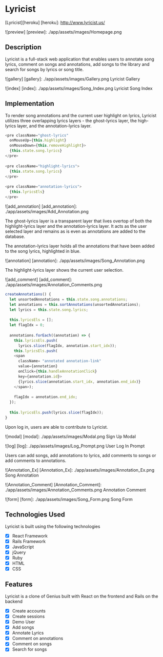 # Lyricist

[Lyricist][heroku]
[heroku]: http://www.lyricist.us/

![preview]
[preview]:	./app/assets/images/Homepage.png


## Description
Lyricist is a full-stack web application that enables users to annotate song lyrics, comment on songs and annotations,
add songs to the library and search for songs by lyrics or song title.

![gallery]
[gallery]: ./app/assets/images/Gallery.png
Lyricist Gallery

![index]
[index]: ./app/assets/images/Song_Index.png
Lyricist Song Index

## Implementation
To render song annotations and the current user highlight on lyrics, Lyricist utilizes three overlapping lyrics layers - the ghost-lyrics
layer, the high-lyrics layer, and the annotation-lyrics layer.

```javascript
<pre className="ghost-lyrics"
  onMouseUp={this.highlight}
  onMouseDown={this.removeHighlight}>
  {this.state.song.lyrics}
</pre>

<pre className="highlight-lyrics">
  {this.state.song.lyrics}
</pre>

<pre className="annotation-lyrics">
  {this.lyricsEls}
</pre>
```

![add_annotation]
[add_annotation]:	./app/assets/images/Add_Annotation.png

The ghost-lyrics layer is a transparent layer that lives overtop of both the highlight-lyrics layer and the annotation-lyrics layer.
It acts as the user selected layer and remains as is even as annotations are added to the database.

The annotation-lyrics layer holds all the annotations that have been added to the song lyrics, highlighted in blue.

![annotation]
[annotation]: ./app/assets/images/Song_Annotation.png

The highlight-lyrics layer shows the current user selection.

![add_comment]
[add_comment]: ./app/assets/images/Annotation_Comments.png

```javascript
createAnnotations() {
  let unsortedAnnotations = this.state.song.annotations;
  let annotations = this.sortAnnotations(unsortedAnnotations);
  let lyrics = this.state.song.lyrics;

  this.lyricsEls = [];
  let flagIdx = 0;

  annotations.forEach((annotation) => {
    this.lyricsEls.push(
      lyrics.slice(flagIdx, annotation.start_idx));
    this.lyricsEls.push(
    <span
      className= "annotated annotation-link"
      value={annotation}
      onClick={this.handleAnnotationClick}
      key={annotation.id}>
      {lyrics.slice(annotation.start_idx, annotation.end_idx)}
    </span>);

    flagIdx = annotation.end_idx;
  });

  this.lyricsEls.push(lyrics.slice(flagIdx));
}
```

Upon log in, users are able to contribute to Lyricist.

![modal]
[modal]: ./app/assets/images/Modal.png
Sign Up Modal

![log]
[log]: ./app/assets/images/Log_Prompt.png
User Log In Prompt

Users can add songs, add annotations to lyrics, add comments to songs or add comments to annotations.

![Annotation_Ex]
[Annotation_Ex]: ./app/assets/images/Annotation_Ex.png
Song Annotation

![Annotation_Comment]
[Annotation_Comment]: ./app/assets/images/Annotation_Comments.png
Annotation Comment

![form]
[form]: ./app/assets/images/Song_Form.png
Song Form

## Technologies Used
Lyricist is built using the following technologies

- [X] React Framework
- [X] Rails Framework
- [X] JavaScript
- [X] jQuery
- [X] Ruby
- [X] HTML
- [X] CSS

## Features
Lyricist is a clone of Genius built with React on the frontend and Rails on the backend

- [x] Create accounts
- [x] Create sessions
- [x] Demo User
- [x] Add songs
- [x] Annotate Lyrics
- [x] Comment on annotations
- [x] Comment on songs
- [x] Search for songs
